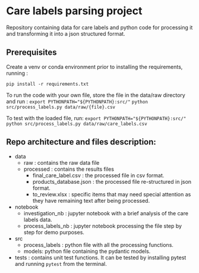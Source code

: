 # Care labels parsing project
Repository containing data for care labels and python code for processing it and transforming it into a json structured format.

## Prerequisites

Create a venv or conda environment prior to installing the requirements, running :

`pip install -r requirements.txt`


To run the code with your own file, store the file in the data/raw directory and run :
`export PYTHONPATH="${PYTHONPATH}:src/"`
`python src/process_labels.py data/raw/{file}.csv`

To test with the loaded file, run:
`export PYTHONPATH="${PYTHONPATH}:src/"`
`python src/process_labels.py data/raw/care_labels.csv`


## Repo architecture and files description:

* data
  * raw : contains the raw data file
  * processed : contains the results files
    * final_care_label.csv : the processed file in csv format.
    * products_database.json : the processed file re-structured in json format.
    * to_review.xlsx : specific items that may need special attention as they have remaining text after being processed.
* notebook
  * investigation_nb : jupyter notebook with a brief analysis of the care labels data.
  * process_labels_nb : jupyter notebook processing the file step by step for demo purposes.
* src
  * process_labels : python file with all the processing functions.
  * models: python file containing the pydantic models.
* tests : contains unit test functions. It can be tested by installing pytest and running `pytest` from the terminal.
